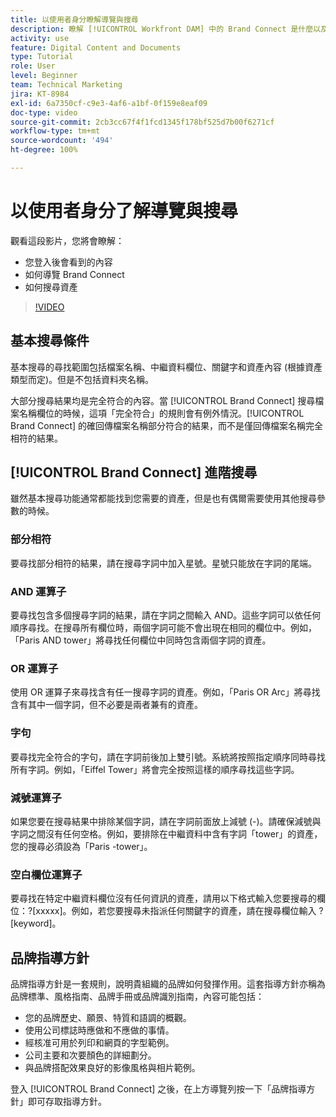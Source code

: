 ```yaml
---
title: 以使用者身分瞭解導覽與搜尋
description: 瞭解 [!UICONTROL Workfront DAM] 中的 Brand Connect 是什麼以及如何進行導覽。
activity: use
feature: Digital Content and Documents
type: Tutorial
role: User
level: Beginner
team: Technical Marketing
jira: KT-8984
exl-id: 6a7350cf-c9e3-4af6-a1bf-0f159e8eaf09
doc-type: video
source-git-commit: 2cb3cc67f4f1fcd1345f178bf525d7b00f6271cf
workflow-type: tm+mt
source-wordcount: '494'
ht-degree: 100%

---
```


# 以使用者身分了解導覽與搜尋

觀看這段影片，您將會瞭解：

* 您登入後會看到的內容
* 如何導覽 Brand Connect
* 如何搜尋資產

>[!VIDEO](https://video.tv.adobe.com/v/335246/?quality=12&learn=on)

## 基本搜尋條件

基本搜尋的尋找範圍包括檔案名稱、中繼資料欄位、關鍵字和資產內容 (根據資產類型而定)。但是不包括資料夾名稱。

大部分搜尋結果均是完全符合的內容。當 [!UICONTROL Brand Connect] 搜尋檔案名稱欄位的時候，這項「完全符合」的規則會有例外情況。[!UICONTROL Brand Connect] 的確回傳檔案名稱部分符合的結果，而不是僅回傳檔案名稱完全相符的結果。

## [!UICONTROL Brand Connect] 進階搜尋

雖然基本搜尋功能通常都能找到您需要的資產，但是也有偶爾需要使用其他搜尋參數的時候。

### 部分相符

要尋找部分相符的結果，請在搜尋字詞中加入星號。星號只能放在字詞的尾端。

### AND 運算子

要尋找包含多個搜尋字詞的結果，請在字詞之間輸入 AND。這些字詞可以依任何順序尋找。在搜尋所有欄位時，兩個字詞可能不會出現在相同的欄位中。例如，「Paris AND tower」將尋找任何欄位中同時包含兩個字詞的資產。

### OR 運算子

使用 OR 運算子來尋找含有任一搜尋字詞的資產。例如，「Paris OR Arc」將尋找含有其中一個字詞，但不必要是兩者兼有的資產。

### 字句

要尋找完全符合的字句，請在字詞前後加上雙引號。系統將按照指定順序同時尋找所有字詞。例如，「Eiffel Tower」將會完全按照這樣的順序尋找這些字詞。

### 減號運算子

如果您要在搜尋結果中排除某個字詞，請在字詞前面放上減號 (-)。請確保減號與字詞之間沒有任何空格。例如，要排除在中繼資料中含有字詞「tower」的資產，您的搜尋必須設為「Paris -tower」。

### 空白欄位運算子

要尋找在特定中繼資料欄位沒有任何資訊的資產，請用以下格式輸入您要搜尋的欄位：?[xxxxx]。例如，若您要搜尋未指派任何關鍵字的資產，請在搜尋欄位輸入 ?[keyword]。

## 品牌指導方針

品牌指導方針是一套規則，說明貴組織的品牌如何發揮作用。這套指導方針亦稱為品牌標準、風格指南、品牌手冊或品牌識別指南，內容可能包括：

* 您的品牌歷史、願景、特質和語調的概觀。
* 使用公司標誌時應做和不應做的事情。
* 經核准可用於列印和網頁的字型範例。
* 公司主要和次要顏色的詳細劃分。
* 與品牌搭配效果良好的影像風格與相片範例。

登入 [!UICONTROL Brand Connect] 之後，在上方導覽列按一下「品牌指導方針」即可存取指導方針。
